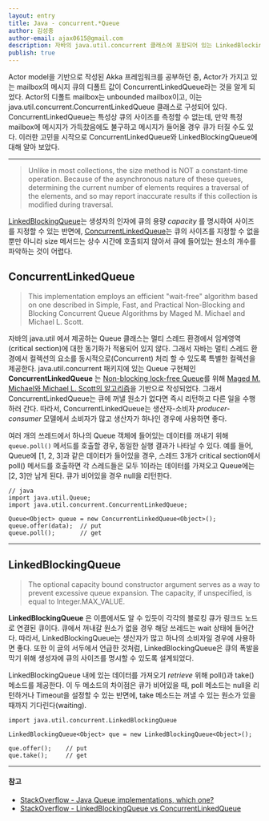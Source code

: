 ```yaml
---
layout: entry
title: Java - concurrent.*Queue
author: 김성중
author-email: ajax0615@gmail.com
description: 자바의 java.util.concurrent 클래스에 포함되어 있는 LinkedBlockingQueue와 ConcurrentLinkedQueue에 대한 설명입니다.
publish: true
---
```


Actor model을 기반으로 작성된 Akka 프레임워크를 공부하던 중, Actor가 가지고 있는 mailbox의 메시지 큐의 디폴트 값이 ConcurrentLinkedQueue라는 것을 알게 되었다. Actor의 디폴트 mailbox는 unbounded mailbox이고, 이는 java.util.concurrent.ConcurrentLinkedQueue 클래스로 구성되어 있다. ConcurrentLinkedQueue는 특성상 큐의 사이즈를 측정할 수 없는데, 만약 특정 mailbox에 메시지가 가득찼음에도 불구하고 메시지가 들어올 경우 큐가 터질 수도 있다. 이러한 고민을 시작으로 ConcurrentLinkedQueue와 LinkedBlockingQueue에 대해 알아 보았다.

---

> Unlike in most collections, the size method is NOT a constant-time operation. Because of the asynchronous nature of these queues, determining the current number of elements requires a traversal of the elements, and so may report inaccurate results if this collection is modified during traversal.

[LinkedBlockingQueue](https://docs.oracle.com/javase/7/docs/api/java/util/concurrent/LinkedBlockingQueue.html#LinkedBlockingQueue(int))는 생성자의 인자에 큐의 용량 *capacity* 를 명시하여 사이즈를 지정할 수 있는 반면에, [ConcurrentLinkedQueue](https://docs.oracle.com/javase/7/docs/api/java/util/concurrent/ConcurrentLinkedQueue.html#ConcurrentLinkedQueue())는 큐의 사이즈를 지정할 수 없을 뿐만 아니라 size 메서드는 상수 시간에 호출되지 않아서 큐에 들어있는 원소의 개수를 파악하는 것이 어렵다.

## ConcurrentLinkedQueue

> This implementation employs an efficient "wait-free" algorithm based on one described in Simple, Fast, and Practical Non-Blocking and Blocking Concurrent Queue Algorithms by Maged M. Michael and Michael L. Scott.

자바의 java.util 에서 제공하는 Queue 클래스는 멀티 스레드 환경에서 임계영역(critical section)에 대한 동기화가 적용되어 있지 않다. 그래서 자바는 멀티 스레드 환경에서 컬렉션의 요소를 동시적으로(Concurrent) 처리 할 수 있도록 특별한 컬렉션을 제공한다. java.util.concurrent 패키지에 있는 Queue 구현체인 **ConcurrentLinkedQueue** 는 [Non-blocking lock-free Queue](https://en.wikipedia.org/wiki/Non-blocking_algorithm#Lock-freedom)를 위해 [Maged M. Michael와 Michael L. Scott의 알고리즘](http://dl.acm.org/citation.cfm?doid=248052.248106)을 기반으로 작성되었다. 그래서 ConcurrentLinkedQueue는 큐에 꺼낼 원소가 없다면 즉시 리턴하고 다른 일을 수행하러 간다. 따라서, ConcurrentLinkedQueue는 생산자-소비자 *producer-consumer* 모델에서 소비자가 많고 생산자가 하나인 경우에 사용하면 좋다.

여러 개의 쓰레드에서 하나의 Queue 객체에 들어있는 데이터를 꺼내기 위해 `queue.poll()` 메서드를 호출할 경우, 동일한 실행 결과가 나타날 수 있다. 예를 들어, Queue에 [1, 2, 3]과 같은 데이터가 들어있을 경우, 스레드 3개가 critical section에서 poll() 메서드를 호출하면 각 스레드들은 모두 1이라는 데이터를 가져오고 Queue에는 [2, 3]만 남게 된다. 큐가 비어있을 경우 null을 리턴한다.

```
// java
import java.util.Queue;
import java.util.concurrent.ConcurrentLinkedQueue;

Queue<Object> queue = new ConcurrentLinkedQueue<Object>();
queue.offer(data);  // put
queue.poll();       // get
```

---

## LinkedBlockingQueue

> The optional capacity bound constructor argument serves as a way to prevent excessive queue expansion. The capacity, if unspecified, is equal to Integer.MAX_VALUE.

**LinkedBlockingQueue** 은 이름에서도 알 수 있듯이 각각의 블로킹 큐가 링크드 노드로 연결된 큐이다. 큐에서 꺼내갈 원소가 없을 경우 해당 쓰레드는 wait 상태에 들어간다. 따라서, LinkedBlockingQueue는 생산자가 많고 하나의 소비자일 경우에 사용하면 좋다. 또한 이 글의 서두에서 언급한 것처럼, LinkedBlockingQueue은 큐의 폭발을 막기 위해 생성자에 큐의 사이즈를 명시할 수 있도록 설계되었다.

LinkedBlockingQueue 내에 있는 데이터를 가져오기 *retrieve* 위해 poll()과 take() 메소드를 제공한다. 이 두 메소드의 차이점은 큐가 비어있을 때, poll 메소드는 null을 리턴하거나 Timeout을 설정할 수 있는 반면에, take 메소드는 꺼낼 수 있는 원소가 있을 때까지 기다린다(waiting).

```
import java.util.concurrent.LinkedBlockingQueue

LinkedBlockingQueue<Object> que = new LinkedBlockingQueue<Object>();

que.offer();    // put
que.take();     // get
```

---

#### 참고
- [StackOverflow - Java Queue implementations, which one?](http://stackoverflow.com/questions/1301691/java-queue-implementations-which-one?rq=1)
- [StackOverflow - LinkedBlockingQueue vs ConcurrentLinkedQueue](http://stackoverflow.com/questions/1426754/linkedblockingqueue-vs-concurrentlinkedqueue)
